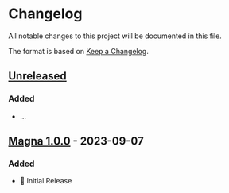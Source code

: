 # Changelog

All notable changes to this project will be documented in this file.

The format is based on [Keep a Changelog](https://keepachangelog.com/en/1.0.0/).

## [Unreleased](https://github.com/UWLSimulationCentre/Magna/compare/...HEAD)

### Added
- ...

## [Magna 1.0.0](https://github.com/UWLSimulationCentre/Magna/releases/tag/Magna-1.0.0) - 2023-09-07

### Added
- 🌱 Initial Release 
